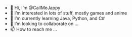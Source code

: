 - 👋 Hi, I’m @CallMeJappy
- 👀 I’m interested in lots of stuff, mostly games and anime
- 🌱 I’m currently learning Java, Python, and C#
- 💞️ I’m looking to collaborate on ...
- 📫 How to reach me ...

<!---
CallMeJappy/CallMeJappy is a ✨ special ✨ repository because its `README.md` (this file) appears on your GitHub profile.
You can click the Preview link to take a look at your changes.
--->
